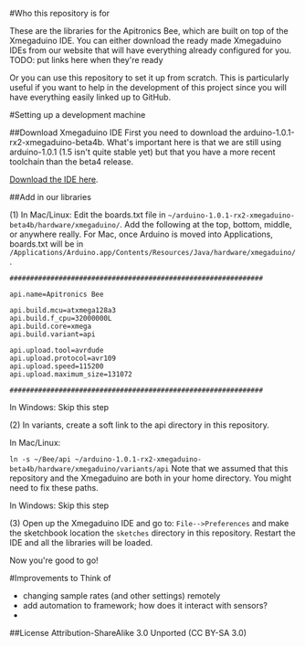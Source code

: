 #Who this repository is for

These are the libraries for the Apitronics Bee, which are built on top of the Xmegaduino IDE. You can either download the ready made Xmegaduino IDEs from our website that will have everything already configured for you.
TODO: put links here when they're ready

Or you can use this repository to set it up from scratch. This is particularly useful if you want to help in the development of this project since you will have everything easily linked up to GitHub.

#Setting up a development machine

##Download Xmegaduino IDE
First you need to download the arduino-1.0.1-rx2-xmegaduino-beta4b. What's important here is that we are still using arduino-1.0.1 (1.5 isn't quite stable yet) but that you have a more recent toolchain than the beta4 release.

[Download the IDE here](https://github.com/apitronics/Bee/releases/tag/beta-release).

##Add in our libraries

(1) 
In Mac/Linux:
Edit the boards.txt file in ```~/arduino-1.0.1-rx2-xmegaduino-beta4b/hardware/xmegaduino/```. Add the following at the top, bottom, middle, or anywhere really. For Mac, once Arduino is moved into Applications, boards.txt will be in ```/Applications/Arduino.app/Contents/Resources/Java/hardware/xmegaduino/```.

```
##############################################################

api.name=Apitronics Bee

api.build.mcu=atxmega128a3
api.build.f_cpu=32000000L
api.build.core=xmega
api.build.variant=api

api.upload.tool=avrdude
api.upload.protocol=avr109
api.upload.speed=115200
api.upload.maximum_size=131072

##############################################################
```
In Windows:
Skip this step

(2) In variants, create a soft link to the api directory in this repository.

In Mac/Linux:

```ln -s ~/Bee/api ~/arduino-1.0.1-rx2-xmegaduino-beta4b/hardware/xmegaduino/variants/api```
Note that we assumed that this repository and the Xmegaduino are both in your home directory. You might need to fix these paths.

In Windows:
Skip this step

(3) Open up the Xmegaduino IDE and go to: `File-->Preferences` and make the sketchbook location the `sketches` directory in this repository. Restart the IDE and all the libraries will be loaded.

Now you're good to go!

#Improvements to Think of
* changing sample rates (and other settings) remotely
* add automation to framework; how does it interact with sensors?
* 

##License
Attribution-ShareAlike 3.0 Unported (CC BY-SA 3.0)

